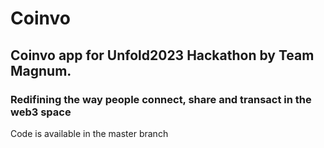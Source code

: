 # Coinvo

## Coinvo app for Unfold2023 Hackathon by Team Magnum.

### Redifining the way people connect, share and transact in the web3 space

Code is available in the master branch
